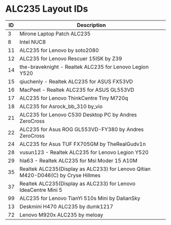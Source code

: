 # ALC235 Layout IDs

| ID | Description |
|---|---|
| 3 | Mirone Laptop Patch ALC235 |
| 8 | Intel NUC8 |
| 11 | ALC235 for Lenovo by soto2080 |
| 12 | ALC235 for Lenovo Rescuer 15ISK by Z39 |
| 14 | the-braveknight - Realtek ALC235 for Lenovo Legion Y520 |
| 15 | qiuchenly - Realtek ALC235 for ASUS FX53VD |
| 16 | MacPeet - Realtek ALC235 for ASUS GL553VD |
| 17 | ALC235 for Lenovo ThinkCentre Tiny M720q |
| 18 | ALC235 for Asrock_bb_310 by_vio |
| 21 | ALC235 for Lenovo C530 Desktop PC by Andres ZeroCross |
| 22 | ALC235 for Asus ROG GL553VD-FY380 by Andres ZeroCross |
| 24 | ALC235 for Asus TUF FX705GM by TheRealGudv1n |
| 28 | vusun123 - Realtek ALC235 for Lenovo Legion Y520 |
| 29 | hla63 - Realtek ALC235 for Msi Moder 15 A10M |
| 35 | Realtek ALC235(Display as ALC233) for Lenovo Qitian M420-D046(C) by Cryse Hillmes |
| 37 | Realtek ALC235(Display as ALC233) for Lenovo IdeaCentre Mini 5 |
| 99 | ALC235 for Lenovo TianYi 510s Mini by DalianSky |
| 13 | Deskmini H470 ALC235 by dumk1217 |
| 72 | Lenovo M920x ALC235 by meloay |
